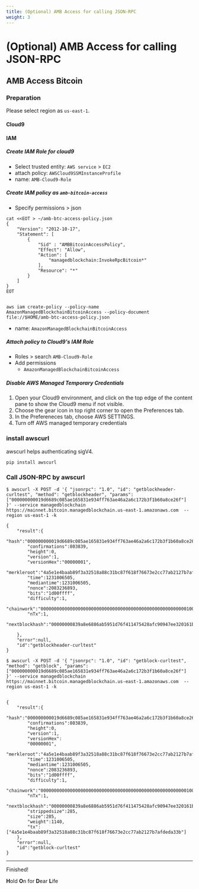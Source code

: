 ```yaml
---
title: (Optional) AMB Access for calling JSON-RPC
weight: 3
---
```


# (Optional) AMB Access for calling JSON-RPC

## AMB Access Bitcoin

### Preparation

Please select region as `us-east-1`.

#### Cloud9 

#### IAM

##### Create IAM Role for cloud9
 - Select trusted entity: `AWS service` > `EC2` 
 - attach policy: `AWSCloud9SSMInstanceProfile`
 - name: `AMB-Cloud9-Role`

##### Create IAM policy as `amb-bitcoin-access` 

 - Specify permissions > json
```
cat <<EOT > ~/amb-btc-access-policy.json
{
    "Version": "2012-10-17",
    "Statement": [
        {
            "Sid" : "AMBBitcoinAccessPolicy", 
            "Effect": "Allow",
            "Action": [
                "managedblockchain:InvokeRpcBitcoin*"
            ],
            "Resource": "*"
        }
    ]
}
EOT


aws iam create-policy --policy-name AmazonManagedBlockchainBitcoinAccess --policy-document file://$HOME/amb-btc-access-policy.json

```
- name: `AmazonManagedBlockchainBitcoinAccess`

##### Attach policy to Cloud9's IAM Role 
- Roles > search `AMB-Cloud9-Role`
- Add permissions 
    - `AmazonManagedBlockchainBitcoinAccess`


##### Disable AWS Managed Temporary Credentials

  1. Open your Cloud9 environment, and click on the top edge of the content pane to show the Cloud9 menu if not visible.
  2. Choose the gear icon in top right corner to open the Preferences tab.
  3. In the Prefereneces tab, choose AWS SETTINGS.
  4. Turn off AWS managed temporary credentials

### install awscurl

awscurl helps authenticating sigV4. 

```
pip install awscurl
```

### Call JSON-RPC by awscurl

```
$ awscurl -X POST -d '{ "jsonrpc": "1.0", "id": "getblockheader-curltest", "method": "getblockheader", "params": 
["000000000019d6689c085ae165831e934ff763ae46a2a6c172b3f1b60a8ce26f"] }' --service managedblockchain https://mainnet.bitcoin.managedblockchain.us-east-1.amazonaws.com  --region us-east-1 -k                                                                                            

{
    "result":{
        "hash":"000000000019d6689c085ae165831e934ff763ae46a2a6c172b3f1b60a8ce26f",
        "confirmations":803839,
        "height":0,
        "version":1,
        "versionHex":"00000001",
        "merkleroot":"4a5e1e4baab89f3a32518a88c31bc87f618f76673e2cc77ab2127b7afdeda33b",
        "time":1231006505,
        "mediantime":1231006505,
        "nonce":2083236893,
        "bits":"1d00ffff",
        "difficulty":1,
        "chainwork":"0000000000000000000000000000000000000000000000000000000100010001",
        "nTx":1,
        "nextblockhash":"00000000839a8e6886ab5951d76f411475428afc90947ee320161bbf18eb6048"
    
    },
    "error":null,
    "id":"getblockheader-curltest"
}
```

```
$ awscurl -X POST -d '{ "jsonrpc": "1.0", "id": "getblock-curltest", "method": "getblock", "params": ["000000000019d6689c085ae165831e934ff763ae46a2a6c172b3f1b60a8ce26f"] }' --service managedblockchain https://mainnet.bitcoin.managedblockchain.us-east-1.amazonaws.com  --region us-east-1 -k


{
    "result":{
        "hash":"000000000019d6689c085ae165831e934ff763ae46a2a6c172b3f1b60a8ce26f",
        "confirmations":803839,
        "height":0,
        "version":1,
        "versionHex":
        "00000001",
        "merkleroot":"4a5e1e4baab89f3a32518a88c31bc87f618f76673e2cc77ab2127b7afdeda33b",
        "time":1231006505,
        "mediantime":1231006505,
        "nonce":2083236893,
        "bits":"1d00ffff",
        "difficulty":1,
        "chainwork":"0000000000000000000000000000000000000000000000000000000100010001",
        "nTx":1,
        "nextblockhash":"00000000839a8e6886ab5951d76f411475428afc90947ee320161bbf18eb6048",
        "strippedsize":285,
        "size":285,
        "weight":1140,
        "tx":["4a5e1e4baab89f3a32518a88c31bc87f618f76673e2cc77ab2127b7afdeda33b"]
    },
    "error":null,
    "id":"getblock-curltest"
}
```



----

Finished!

**H**old **O**n for **D**ear **L**ife